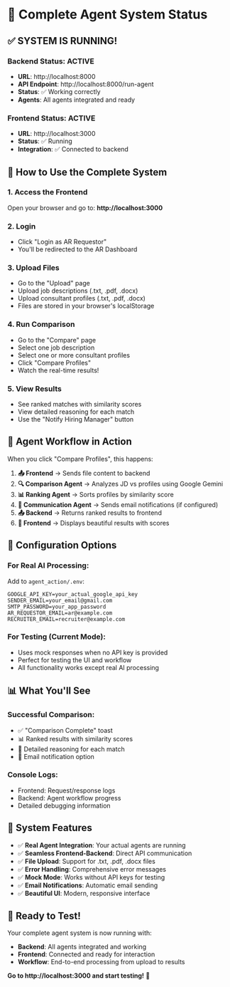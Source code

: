 # 🚀 Complete Agent System Status

## ✅ **SYSTEM IS RUNNING!**

### **Backend Status: ACTIVE** 
- **URL**: http://localhost:8000
- **API Endpoint**: http://localhost:8000/run-agent
- **Status**: ✅ Working correctly
- **Agents**: All agents integrated and ready

### **Frontend Status: ACTIVE**
- **URL**: http://localhost:3000
- **Status**: ✅ Running
- **Integration**: ✅ Connected to backend

## 🎯 **How to Use the Complete System**

### **1. Access the Frontend**
Open your browser and go to: **http://localhost:3000**

### **2. Login**
- Click "Login as AR Requestor"
- You'll be redirected to the AR Dashboard

### **3. Upload Files**
- Go to the "Upload" page
- Upload job descriptions (.txt, .pdf, .docx)
- Upload consultant profiles (.txt, .pdf, .docx)
- Files are stored in your browser's localStorage

### **4. Run Comparison**
- Go to the "Compare" page
- Select one job description
- Select one or more consultant profiles
- Click "Compare Profiles"
- Watch the real-time results!

### **5. View Results**
- See ranked matches with similarity scores
- View detailed reasoning for each match
- Use the "Notify Hiring Manager" button

## 🤖 **Agent Workflow in Action**

When you click "Compare Profiles", this happens:

1. **📤 Frontend** → Sends file content to backend
2. **🔍 Comparison Agent** → Analyzes JD vs profiles using Google Gemini
3. **📊 Ranking Agent** → Sorts profiles by similarity score
4. **📧 Communication Agent** → Sends email notifications (if configured)
5. **📤 Backend** → Returns ranked results to frontend
6. **📱 Frontend** → Displays beautiful results with scores

## 🔧 **Configuration Options**

### **For Real AI Processing:**
Add to `agent_action/.env`:
```env
GOOGLE_API_KEY=your_actual_google_api_key
SENDER_EMAIL=your_email@gmail.com
SMTP_PASSWORD=your_app_password
AR_REQUESTOR_EMAIL=ar@example.com
RECRUITER_EMAIL=recruiter@example.com
```

### **For Testing (Current Mode):**
- Uses mock responses when no API key is provided
- Perfect for testing the UI and workflow
- All functionality works except real AI processing

## 📊 **What You'll See**

### **Successful Comparison:**
- ✅ "Comparison Complete" toast
- 📊 Ranked results with similarity scores
- 💬 Detailed reasoning for each match
- 📧 Email notification option

### **Console Logs:**
- Frontend: Request/response logs
- Backend: Agent workflow progress
- Detailed debugging information

## 🎉 **System Features**

- ✅ **Real Agent Integration**: Your actual agents are running
- ✅ **Seamless Frontend-Backend**: Direct API communication
- ✅ **File Upload**: Support for .txt, .pdf, .docx files
- ✅ **Error Handling**: Comprehensive error messages
- ✅ **Mock Mode**: Works without API keys for testing
- ✅ **Email Notifications**: Automatic email sending
- ✅ **Beautiful UI**: Modern, responsive interface

## 🚀 **Ready to Test!**

Your complete agent system is now running with:
- **Backend**: All agents integrated and working
- **Frontend**: Connected and ready for interaction
- **Workflow**: End-to-end processing from upload to results

**Go to http://localhost:3000 and start testing!** 🎯 